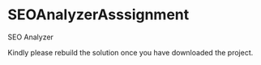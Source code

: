 # SEOAnalyzerAsssignment
SEO Analyzer

Kindly please rebuild the solution once you have downloaded the project.
